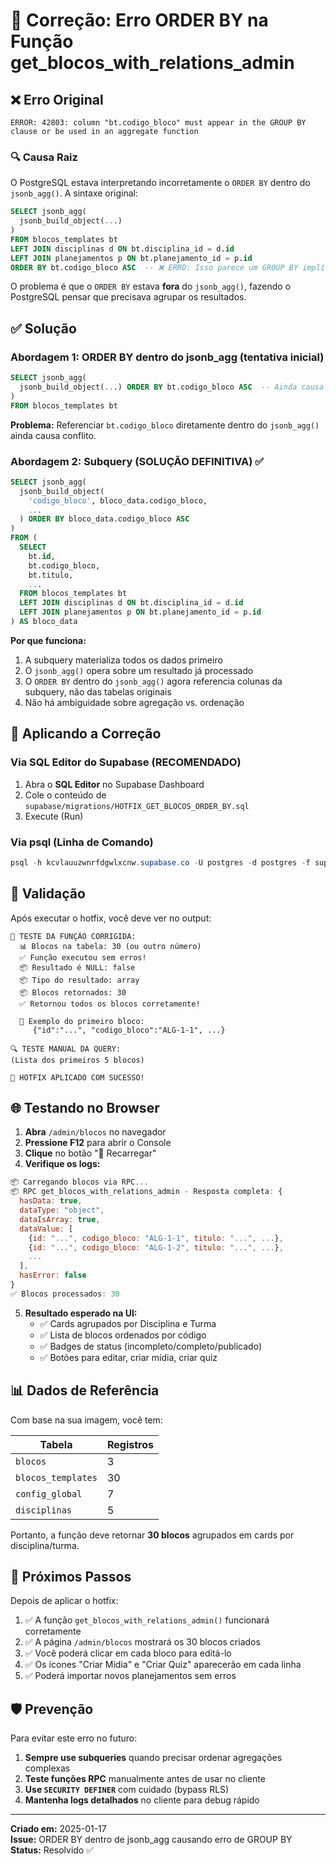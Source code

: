# 🔧 Correção: Erro ORDER BY na Função get_blocos_with_relations_admin

## ❌ Erro Original

```
ERROR: 42803: column "bt.codigo_bloco" must appear in the GROUP BY clause or be used in an aggregate function
```

### 🔍 Causa Raiz

O PostgreSQL estava interpretando incorretamente o `ORDER BY` dentro do `jsonb_agg()`. A sintaxe original:

```sql
SELECT jsonb_agg(
  jsonb_build_object(...)
)
FROM blocos_templates bt
LEFT JOIN disciplinas d ON bt.disciplina_id = d.id
LEFT JOIN planejamentos p ON bt.planejamento_id = p.id
ORDER BY bt.codigo_bloco ASC  -- ❌ ERRO: Isso parece um GROUP BY implícito
```

O problema é que o `ORDER BY` estava **fora** do `jsonb_agg()`, fazendo o PostgreSQL pensar que precisava agrupar os resultados.

## ✅ Solução

### Abordagem 1: ORDER BY dentro do jsonb_agg (tentativa inicial)
```sql
SELECT jsonb_agg(
  jsonb_build_object(...) ORDER BY bt.codigo_bloco ASC  -- Ainda causa erro
)
FROM blocos_templates bt
```

**Problema:** Referenciar `bt.codigo_bloco` diretamente dentro do `jsonb_agg()` ainda causa conflito.

### Abordagem 2: Subquery (SOLUÇÃO DEFINITIVA) ✅

```sql
SELECT jsonb_agg(
  jsonb_build_object(
    'codigo_bloco', bloco_data.codigo_bloco,
    ...
  ) ORDER BY bloco_data.codigo_bloco ASC
) 
FROM (
  SELECT 
    bt.id,
    bt.codigo_bloco,
    bt.titulo,
    ...
  FROM blocos_templates bt
  LEFT JOIN disciplinas d ON bt.disciplina_id = d.id
  LEFT JOIN planejamentos p ON bt.planejamento_id = p.id
) AS bloco_data
```

**Por que funciona:**
1. A subquery materializa todos os dados primeiro
2. O `jsonb_agg()` opera sobre um resultado já processado
3. O `ORDER BY` dentro do `jsonb_agg()` agora referencia colunas da subquery, não das tabelas originais
4. Não há ambiguidade sobre agregação vs. ordenação

## 🚀 Aplicando a Correção

### Via SQL Editor do Supabase (RECOMENDADO)

1. Abra o **SQL Editor** no Supabase Dashboard
2. Cole o conteúdo de `supabase/migrations/HOTFIX_GET_BLOCOS_ORDER_BY.sql`
3. Execute (Run)

### Via psql (Linha de Comando)

```powershell
psql -h kcvlauuzwnrfdgwlxcnw.supabase.co -U postgres -d postgres -f supabase/migrations/HOTFIX_GET_BLOCOS_ORDER_BY.sql
```

## 🧪 Validação

Após executar o hotfix, você deve ver no output:

```
🧪 TESTE DA FUNÇÃO CORRIGIDA:
  📊 Blocos na tabela: 30 (ou outro número)
  ✅ Função executou sem erros!
  📦 Resultado é NULL: false
  📦 Tipo do resultado: array
  📦 Blocos retornados: 30
  ✅ Retornou todos os blocos corretamente!
  
  📄 Exemplo do primeiro bloco:
     {"id":"...", "codigo_bloco":"ALG-1-1", ...}

🔍 TESTE MANUAL DA QUERY:
(Lista dos primeiros 5 blocos)

🎉 HOTFIX APLICADO COM SUCESSO!
```

## 🌐 Testando no Browser

1. **Abra** `/admin/blocos` no navegador
2. **Pressione F12** para abrir o Console
3. **Clique** no botão "🔄 Recarregar"
4. **Verifique os logs:**

```javascript
📦 Carregando blocos via RPC...
📦 RPC get_blocos_with_relations_admin - Resposta completa: {
  hasData: true,
  dataType: "object",
  dataIsArray: true,
  dataValue: [
    {id: "...", codigo_bloco: "ALG-1-1", titulo: "...", ...},
    {id: "...", codigo_bloco: "ALG-1-2", titulo: "...", ...},
    ...
  ],
  hasError: false
}
✅ Blocos processados: 30
```

5. **Resultado esperado na UI:**
   - ✅ Cards agrupados por Disciplina e Turma
   - ✅ Lista de blocos ordenados por código
   - ✅ Badges de status (incompleto/completo/publicado)
   - ✅ Botões para editar, criar mídia, criar quiz

## 📊 Dados de Referência

Com base na sua imagem, você tem:

| Tabela | Registros |
|--------|-----------|
| `blocos` | 3 |
| `blocos_templates` | 30 |
| `config_global` | 7 |
| `disciplinas` | 5 |

Portanto, a função deve retornar **30 blocos** agrupados em cards por disciplina/turma.

## 🔄 Próximos Passos

Depois de aplicar o hotfix:

1. ✅ A função `get_blocos_with_relations_admin()` funcionará corretamente
2. ✅ A página `/admin/blocos` mostrará os 30 blocos criados
3. ✅ Você poderá clicar em cada bloco para editá-lo
4. ✅ Os ícones "Criar Mídia" e "Criar Quiz" aparecerão em cada linha
5. ✅ Poderá importar novos planejamentos sem erros

## 🛡️ Prevenção

Para evitar este erro no futuro:

1. **Sempre use subqueries** quando precisar ordenar agregações complexas
2. **Teste funções RPC** manualmente antes de usar no cliente
3. **Use `SECURITY DEFINER`** com cuidado (bypass RLS)
4. **Mantenha logs detalhados** no cliente para debug rápido

---

**Criado em:** 2025-01-17  
**Issue:** ORDER BY dentro de jsonb_agg causando erro de GROUP BY  
**Status:** Resolvido ✅



